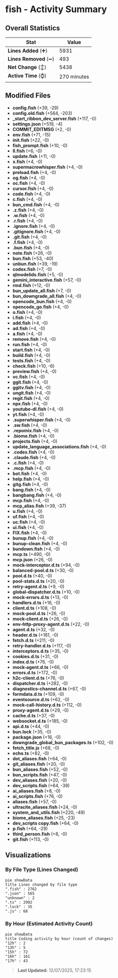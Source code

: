 # fish - Activity Summary 

## Overall Statistics

| Stat                   | Value                                                             |
| ---------------------- | ----------------------------------------------------------------- |
| **Lines Added** (➕)   | 5931                                          |
| **Lines Removed** (➖) | 493                                        |
| **Net Change** (↕)    | 5438                |
| **Active Time** (⌚)   | 270 minutes |


## Modified Files
- **config.fish** (+39, -29)
- **config.old.fish** (+564, -203)
- **_start_ribbon_dev_server.fish** (+117, -0)
- **settings.json** (+519, -4)
- **COMMIT_EDITMSG** (+2, -0)
- **env.fish** (+71, -15)
- **init.fish** (+22, -0)
- **fish_prompt.fish** (+10, -0)
- **ll.fish** (+6, -0)
- **update.fish** (+11, -0)
- **x.fish** (+4, -0)
- **supermacrowhisper.fish** (+4, -0)
- **preload.fish** (+4, -0)
- **og.fish** (+4, -0)
- **oc.fish** (+4, -0)
- **cursor.fish** (+4, -0)
- **code.fish** (+4, -0)
- **c.fish** (+4, -0)
- **bun_cmd.fish** (+4, -0)
- **.z.fish** (+4, -0)
- **.w.fish** (+4, -0)
- **.r.fish** (+4, -0)
- **.ignore.fish** (+4, -0)
- **.gitignore.fish** (+4, -0)
- **.git.fish** (+4, -0)
- **.f.fish** (+4, -0)
- **.bun.fish** (+4, -0)
- **note.fish** (+26, -0)
- **bun.fish** (+53, -40)
- **unbun.fish** (+39, -19)
- **codex.fish** (+7, -0)
- **qlmodelids.fish** (+5, -0)
- **gemini_interactive.fish** (+57, -0)
- **rmd.fish** (+12, -0)
- **bun_update_all.fish** (+7, -0)
- **bun_downgrade_all.fish** (+4, -0)
- **opencode_bun.fish** (+4, -0)
- **opencode_go.fish** (+4, -0)
- **o.fish** (+4, -0)
- **i.fish** (+4, -0)
- **add.fish** (+4, -0)
- **ad.fish** (+4, -0)
- **a.fish** (+4, -0)
- **remove.fish** (+4, -0)
- **run.fish** (+4, -0)
- **start.fish** (+4, -0)
- **build.fish** (+4, -0)
- **tests.fish** (+4, -0)
- **check.fish** (+10, -6)
- **preview.fish** (+4, -0)
- **vc.fish** (+4, -0)
- **ggit.fish** (+4, -0)
- **ggitv.fish** (+4, -0)
- **ungit.fish** (+4, -0)
- **regit.fish** (+4, -0)
- **npx.fish** (+4, -0)
- **youtube-dl.fish** (+4, -0)
- **yt.fish** (+4, -0)
- **.superwhisper.fish** (+4, -0)
- **.sw.fish** (+4, -0)
- **.repomix.fish** (+4, -0)
- **.biome.fish** (+4, -0)
- **projects.fish** (+4, -0)
- **update_language_associations.fish** (+4, -0)
- **.codex.fish** (+4, -0)
- **.claude.fish** (+4, -0)
- **.c.fish** (+4, -0)
- **.mcp.fish** (+4, -0)
- **bot.fish** (+4, -0)
- **help.fish** (+4, -0)
- **gitg.fish** (+4, -0)
- **bang.fish** (+4, -0)
- **bangbang.fish** (+4, -0)
- **mcp.fish** (+4, -0)
- **mcp_alias.fish** (+39, -37)
- **u.fish** (+4, -0)
- **uf.fish** (+4, -0)
- **uc.fish** (+4, -0)
- **ui.fish** (+4, -0)
- **FIX.fish** (+4, -0)
- **bunup.fish** (+4, -0)
- **bunup-clean.fish** (+4, -0)
- **bundown.fish** (+4, -0)
- **mcp.ts** (+490, -0)
- **mcp.json** (+26, -0)
- **mock-interceptor.d.ts** (+94, -0)
- **balanced-pool.d.ts** (+30, -0)
- **pool.d.ts** (+40, -0)
- **pool-stats.d.ts** (+20, -0)
- **retry-agent.d.ts** (+9, -0)
- **global-dispatcher.d.ts** (+10, -0)
- **mock-errors.d.ts** (+13, -0)
- **handlers.d.ts** (+16, -0)
- **client.d.ts** (+108, -0)
- **mock-pool.d.ts** (+26, -0)
- **mock-client.d.ts** (+26, -0)
- **env-http-proxy-agent.d.ts** (+22, -0)
- **agent.d.ts** (+32, -0)
- **header.d.ts** (+161, -0)
- **fetch.d.ts** (+211, -0)
- **retry-handler.d.ts** (+117, -0)
- **interceptors.d.ts** (+35, -0)
- **cookies.d.ts** (+31, -0)
- **index.d.ts** (+76, -0)
- **mock-agent.d.ts** (+66, -0)
- **errors.d.ts** (+172, -0)
- **h2c-client.d.ts** (+76, -0)
- **dispatcher.d.ts** (+282, -0)
- **diagnostics-channel.d.ts** (+67, -0)
- **formdata.d.ts** (+109, -0)
- **eventsource.d.ts** (+62, -0)
- **mock-call-history.d.ts** (+112, -0)
- **proxy-agent.d.ts** (+29, -0)
- **cache.d.ts** (+37, -0)
- **websocket.d.ts** (+185, -0)
- **api.d.ts** (+44, -0)
- **bun.lock** (+35, -0)
- **package.json** (+16, -0)
- **downgrade_global_bun_packages.ts** (+102, -0)
- **fetch_title.js** (+68, -0)
- **echo.ts** (+82, -0)
- **dot_aliases.fish** (+64, -0)
- **git_aliases.fish** (+20, -0)
- **bun_aliases.fish** (+52, -0)
- **bun_scripts.fish** (+47, -0)
- **dev_aliases.fish** (+20, -0)
- **dev_scripts.fish** (+64, -39)
- **ai_aliases.fish** (+8, -0)
- **ai_scripts.fish** (+76, -0)
- **aliases.fish** (+57, -0)
- **ultracite_aliases.fish** (+24, -0)
- **system_and_utils.fish** (+220, -49)
- **biome_aliases.fish** (+25, -23)
- **dev_scripts copy.fish** (+64, -0)
- **p.fish** (+64, -29)
- **third_person.fish** (+8, -0)
- **git.fish** (+113, -0)

## Visualizations

### By File Type (Lines Changed)

```mermaid
pie showData
title Lines changed by file type
".fish" : 2762
".json" : 565
"unknown" : 2
".ts" : 2992
".lock" : 35
".js" : 68
```

### By Hour (Estimated Activity Count)

```mermaid
pie showData
title Coding activity by hour (count of changes)
"12h" : 2
"13h" : 5
"15h" : 72
"16h" : 161
"17h" : 43
```


> **Last Updated:** 12/07/2025, 17:23:15
